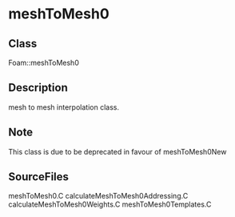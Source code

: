 # meshToMesh0 
## Class
Foam::meshToMesh0

## Description
mesh to mesh interpolation class.

## Note
This class is due to be deprecated in favour of meshToMesh0New

## SourceFiles
meshToMesh0.C
calculateMeshToMesh0Addressing.C
calculateMeshToMesh0Weights.C
meshToMesh0Templates.C

